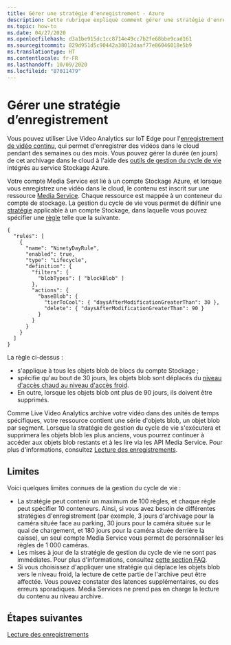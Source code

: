 ```yaml
---
title: Gérer une stratégie d'enregistrement - Azure
description: Cette rubrique explique comment gérer une stratégie d'enregistrement.
ms.topic: how-to
ms.date: 04/27/2020
ms.openlocfilehash: d3a1be915dc1cc8714e49cc7b2fe68bbe9cad161
ms.sourcegitcommit: 829d951d5c90442a38012daaf77e86046018e5b9
ms.translationtype: HT
ms.contentlocale: fr-FR
ms.lasthandoff: 10/09/2020
ms.locfileid: "87011479"
---
```

# <a name="manage-recording-policy"></a>Gérer une stratégie d’enregistrement

Vous pouvez utiliser Live Video Analytics sur IoT Edge pour l'[enregistrement de vidéo continu](continuous-video-recording-concept.md), qui permet d'enregistrer des vidéos dans le cloud pendant des semaines ou des mois. Vous pouvez gérer la durée (en jours) de cet archivage dans le cloud à l'aide des [outils de gestion du cycle de vie](../../storage/blobs/storage-lifecycle-management-concepts.md?tabs=azure-portal) intégrés au service Stockage Azure.  

Votre compte Media Service est lié à un compte Stockage Azure, et lorsque vous enregistrez une vidéo dans le cloud, le contenu est inscrit sur une ressource [Media Service](../latest/assets-concept.md). Chaque ressource est mappée à un conteneur du compte de stockage. La gestion du cycle de vie vous permet de définir une [stratégie](../../storage/blobs/storage-lifecycle-management-concepts.md?tabs=azure-portal#policy) applicable à un compte Stockage, dans laquelle vous pouvez spécifier une [règle](../../storage/blobs/storage-lifecycle-management-concepts.md?tabs=azure-portal#rules) telle que la suivante.

```
{
  "rules": [
    {
      "name": "NinetyDayRule",
      "enabled": true,
      "type": "Lifecycle",
      "definition": {
        "filters": {
          "blobTypes": [ "blockBlob" ]
        },
        "actions": {
          "baseBlob": {
            "tierToCool": { "daysAfterModificationGreaterThan": 30 },
            "delete": { "daysAfterModificationGreaterThan": 90 }
          }
        }
      }
    }
  ]
}
```

La règle ci-dessus :

* s'applique à tous les objets blob de blocs du compte Stockage ;
* spécifie qu'au bout de 30 jours, les objets blob sont déplacés du [niveau d'accès chaud au niveau d'accès froid](../../storage/blobs/storage-blob-storage-tiers.md?tabs=azure-portal).
* En outre, lorsque les objets blob ont plus de 90 jours, ils doivent être supprimés.

Comme Live Video Analytics archive votre vidéo dans des unités de temps spécifiques, votre ressource contient une série d'objets blob, un objet blob par segment. Lorsque la stratégie de gestion du cycle de vie s'exécutera et supprimera les objets blob les plus anciens, vous pourrez continuer à accéder aux objets blob restants et à les lire via les API Media Service. Pour plus d'informations, consultez [Lecture des enregistrements](playback-recordings-how-to.md). 

## <a name="limitations"></a>Limites

Voici quelques limites connues de la gestion du cycle de vie :

* La stratégie peut contenir un maximum de 100 règles, et chaque règle peut spécifier 10 conteneurs. Ainsi, si vous avez besoin de différentes stratégies d'enregistrement (par exemple, 3 jours d'archivage pour la caméra située face au parking, 30 jours pour la caméra située sur le quai de chargement, et 180 jours pour la caméra située derrière la caisse), un seul compte Media Service vous permet de personnaliser les règles de 1 000 caméras.
* Les mises à jour de la stratégie de gestion du cycle de vie ne sont pas immédiates. Pour plus d'informations, consultez [cette section FAQ](../../storage/blobs/storage-lifecycle-management-concepts.md?tabs=azure-portal#faq).
* Si vous choisissez d'appliquer une stratégie qui déplace les objets blob vers le niveau froid, la lecture de cette partie de l'archive peut être affectée. Vous pouvez constater des latences supplémentaires, ou des erreurs sporadiques. Media Services ne prend pas en charge la lecture du contenu au niveau archive.

## <a name="next-steps"></a>Étapes suivantes

[Lecture des enregistrements](playback-recordings-how-to.md)
